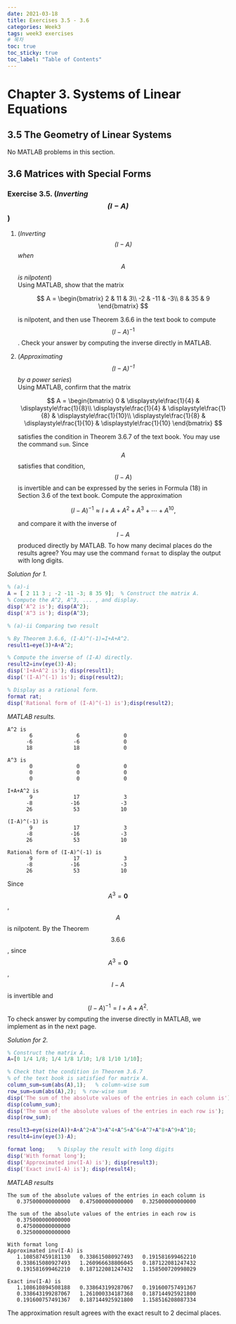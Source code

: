 ```yaml
---
date: 2021-03-18
title: Exercises 3.5 - 3.6
categories: Week3
tags: week3 exercises
# 목차
toc: true  
toc_sticky: true
toc_label: "Table of Contents" 
---
```


# Chapter 3. Systems of Linear Equations

## 3.5 The Geometry of Linear Systems

No MATLAB problems in this section.

## 3.6 Matrices with Special Forms

### Exercise 3.5. (*Inverting $$(I-A)$$*)

1.  (*Inverting $$(I-A)$$ when $$A$$ is nilpotent*)\
     Using MATLAB, show that the matrix 
     
     $$
     A = 
     \begin{bmatrix}
     2 & 11 & 3\\
     -2 & -11 & -3\\
     8 & 35 & 9
     \end{bmatrix}
     $$
     
     is nilpotent, and then use Theorem 3.6.6 in the text book to compute $$(I-A)^{-1}$$. Check your answer by computing the inverse directly in MATLAB.

2.  (*Approximating $$(I-A)^{-1}$$ by a power series*)\
     Using MATLAB, confirm that the matrix
     
     $$
     A =
     \begin{bmatrix}
     0 & \displaystyle\frac{1}{4} & \displaystyle\frac{1}{8}\\
     \displaystyle\frac{1}{4} & \displaystyle\frac{1}{8} & \displaystyle\frac{1}{10}\\ 
     \displaystyle\frac{1}{8} & \displaystyle\frac{1}{10} & \displaystyle\frac{1}{10}
     \end{bmatrix}
     $$
     
     satisfies the condition in Theorem 3.6.7 of the text book. You may use the command `sum`. Since $$A$$ satisfies that condition, $$(I-A)$$ is invertible and can be expressed by the series in Formula (18) in Section 3.6 of the text book. Compute the approximation 
     
     $$
     (I-A)^{-1}\approx I+A+A^2+A^3+\cdots+A^{10},
     $$
     
     and compare it with the inverse of $$I-A$$ produced directly by MATLAB. To how many decimal places do the results agree? You may use the command `format` to display the output with long digits.


*Solution for 1.* 

```matlab
% (a)-i
A = [ 2 11 3 ; -2 -11 -3; 8 35 9];  % Construct the matrix A.
% Compute the A^2, A^3, ... , and display.
disp('A^2 is'); disp(A^2);
disp('A^3 is'); disp(A^3);

% (a)-ii Comparing two result

% By Theorem 3.6.6, (I-A)^(-1)=I+A+A^2.
result1=eye(3)+A+A^2;  

% Compute the inverse of (I-A) directly.
result2=inv(eye(3)-A);
disp('I+A+A^2 is'); disp(result1);
disp('(I-A)^(-1) is'); disp(result2);

% Display as a rational form.
format rat; 
disp('Rational form of (I-A)^(-1) is');disp(result2);
```

*MATLAB results.*
```
A^2 is
       6              6              0       
      -6             -6              0       
      18             18              0       

A^3 is
       0              0              0       
       0              0              0       
       0              0              0       

I+A+A^2 is
       9             17              3       
      -8            -16             -3       
      26             53             10       

(I-A)^(-1) is
       9             17              3       
      -8            -16             -3       
      26             53             10       

Rational form of (I-A)^(-1) is
       9             17              3       
      -8            -16             -3       
      26             53             10
```

Since $$A^{3} = \mathbf{0}$$, $$A$$ is nilpotent. By the Theorem $$3.6.6$$, since $$A^{3} = \mathbf{0}$$, $$I-A$$ is invertible and $$(I-A)^{-1} = I + A + A^{2}.$$ To check answer by computing the inverse directly in MATLAB, we implement as in the next page.

*Solution for 2.* 
```matlab
% Construct the matrix A.
A=[0 1/4 1/8; 1/4 1/8 1/10; 1/8 1/10 1/10]; 

% Check that the condition in Theorem 3.6.7 
% of the text book is satisfied for matrix A.
column_sum=sum(abs(A),1);   % column-wise sum 
row_sum=sum(abs(A),2);  % row-wise sum
disp('The sum of the absolute values of the entries in each column is');
disp(column_sum);
disp('The sum of the absolute values of the entries in each row is');
disp(row_sum);

result3=eye(size(A))+A+A^2+A^3+A^4+A^5+A^6+A^7+A^8+A^9+A^10;
result4=inv(eye(3)-A);

format long;    % Display the result with long digits
disp('With format long');
disp('Approximated inv(I-A) is'); disp(result3);
disp('Exact inv(I-A) is'); disp(result4);
```

*MATLAB results*
```
The sum of the absolute values of the entries in each column is
   0.375000000000000   0.475000000000000   0.325000000000000

The sum of the absolute values of the entries in each row is
   0.375000000000000
   0.475000000000000
   0.325000000000000

With format long
Approximated inv(I-A) is
   1.108587459181130   0.338615080927493   0.191581699462210
   0.338615080927493   1.260966638806045   0.187122081247432
   0.191581699462210   0.187122081247432   1.158500720998029

Exact inv(I-A) is
   1.108610894508188   0.338643199287067   0.191600757491367
   0.338643199287067   1.261000334187368   0.187144925921800
   0.191600757491367   0.187144925921800   1.158516208087334
```

The approximation result agrees with the exact result to 2 decimal
places.
